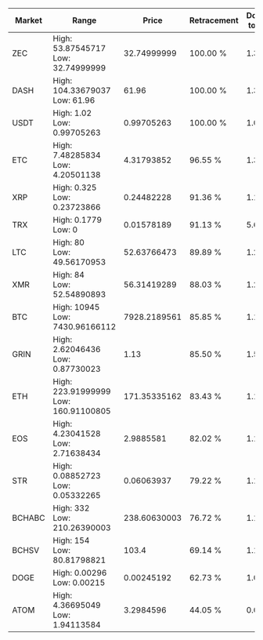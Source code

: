 | Market | Range | Price| Retracement | Doubles to 50% |
| --- | --- | --- | --- | --- |
| ZEC | High: 53.87545717<br />Low: 32.74999999 | 32.74999999 | 100.00 % | 1.32 |
| DASH | High: 104.33679037<br />Low: 61.96 | 61.96 | 100.00 % | 1.34 |
| USDT | High: 1.02<br />Low: 0.99705263 | 0.99705263 | 100.00 % | 1.01 |
| ETC | High: 7.48285834<br />Low: 4.20501138 | 4.31793852 | 96.55 % | 1.35 |
| XRP | High: 0.325<br />Low: 0.23723866 | 0.24482228 | 91.36 % | 1.15 |
| TRX | High: 0.1779<br />Low: 0 | 0.01578189 | 91.13 % | 5.64 |
| LTC | High: 80<br />Low: 49.56170953 | 52.63766473 | 89.89 % | 1.23 |
| XMR | High: 84<br />Low: 52.54890893 | 56.31419289 | 88.03 % | 1.21 |
| BTC | High: 10945<br />Low: 7430.96166112 | 7928.2189561 | 85.85 % | 1.16 |
| GRIN | High: 2.62046436<br />Low: 0.87730023 | 1.13 | 85.50 % | 1.55 |
| ETH | High: 223.91999999<br />Low: 160.91100805 | 171.35335162 | 83.43 % | 1.12 |
| EOS | High: 4.23041528<br />Low: 2.71638434 | 2.9885581 | 82.02 % | 1.16 |
| STR | High: 0.08852723<br />Low: 0.05332265 | 0.06063937 | 79.22 % | 1.17 |
| BCHABC | High: 332<br />Low: 210.26390003 | 238.60630003 | 76.72 % | 1.14 |
| BCHSV | High: 154<br />Low: 80.81798821 | 103.4 | 69.14 % | 1.14 |
| DOGE | High: 0.00296<br />Low: 0.00215 | 0.00245192 | 62.73 % | 1.04 |
| ATOM | High: 4.36695049<br />Low: 1.94113584 | 3.2984596 | 44.05 % | 0.00 |

